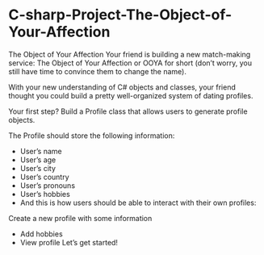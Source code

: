 # C-sharp-Project-The-Object-of-Your-Affection


The Object of Your Affection
Your friend is building a new match-making service: The Object of Your Affection or OOYA for short (don’t worry, you still have time to convince them to change the name).


With your new understanding of C# objects and classes, your friend thought you could build a pretty well-organized system of dating profiles.

Your first step? Build a Profile class that allows users to generate profile objects.

The Profile should store the following information:

- User’s name
- User’s age
- User’s city
- User’s country
- User’s pronouns
- User’s hobbies
- And this is how users should be able to interact with their own profiles:

Create a new profile with some information
- Add hobbies
- View profile
Let’s get started!
